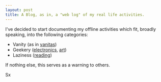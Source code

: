 ```yaml
---
layout: post
title: A Blog, as in, a "web log" of my real life activities.
---
```


I've decided to start documenting my offline activities which fit, broadly speaking, into the following categories:
- Vanity (as in [vanitas](https://en.wikipedia.org/wiki/Vanitas))
- Geekery ([electronics](https://github.com/sachawheeler/hourglass), [art](https://www.instagram.com/sachawheeler/))
- Laziness ([reading](https://www.goodreads.com/review/list/57934627))

If nothing else, this serves as a warning to others.

Sx
